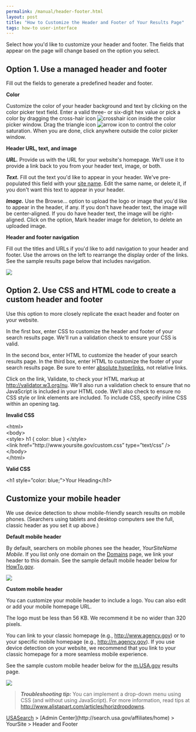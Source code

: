 ```yaml
---
permalink: /manual/header-footer.html
layout: post
title: "How to Customize the Header and Footer of Your Results Page"
tags: how-to user-interface
---
```

<p>Select how you'd like to customize your header and footer. The fields that appear on the page will change based on the option you select.</p>
<h2>Option 1. Use a managed header and footer</h2>
<p>Fill out the fields to generate a predefined header and footer.</p>
<p><strong>Color</strong></p>
<p>Customize the color of your header background and text by clicking on the color picker text field. Enter a valid three- or six-digit hex value or pick a color by dragging the cross-hair icon <img alt="crosshair icon" src="http://search.usa.gov/javascripts/jscolor/cross.gif?1332168483"/> inside the color picker window. Drag the triangle icon <img alt="arrow icon" src="http://search.usa.gov/javascripts/jscolor/arrow.gif?1332168483"/> to control the color saturation. When you are done, click anywhere outside the color picker window.</p>
<p><strong>Header URL, text, and image</strong></p>
<p><em><strong>URL.</strong> </em>Provide us with the URL for your website's homepage. We'll use it to provide a link back to you from your header text, image, or both.</p>
<p><em><strong>Text.</strong> </em>Fill out the text you'd like to appear in your header. We've pre-populated this field with your <a href="/manual/site-information.html">site name</a>. Edit the same name, or delete it, if you don't want this text to appear in your header.</p>
<p><em><strong>Image.</strong> </em>Use the Browse&#8230; option to upload the logo or image that you'd like to appear in the header, if any. If you don't have header text, the image will be center-aligned. If you do have header text, the image will be right-aligned. Click on the option, Mark header image for deletion, to delete an uploaded image.</p>
<p><strong>Header and footer navigation</strong></p>
<p>Fill out the titles and URLs if you'd like to add navigation to your header and footer. Use the arrows on the left to rearrange the display order of the links. See the sample results page below that includes navigation.</p>
<p><img src="http://f22818b4dfc10241d8a3-f1564c64756a8cfee25b6b19953b1d23.r31.cf2.rackcdn.com/tumblr_m1ar9q6nXN1qid15q.png"/></p>
<h2>Option 2. Use CSS and HTML code to create a custom header and footer</h2>
<p>Use this option to more closely replicate the exact header and footer on your website.</p>
<p>In the first box, enter CSS to customize the header and footer of your search results page. We'll run a validation check to ensure your CSS is valid.</p>
<p>In the second box, enter HTML to customize the header of your search results page. In the third box, enter HTML to customize the footer of your search results page. Be sure to enter <a href="http://webdesign.about.com/od/beginningtutorials/a/aa040502a.htm">absolute hyperlinks</a>, not relative links. </p>
<p>Click on the link, Validate, to check your HTML markup at <a href="http://validator.w3.org/nu" target="_blank"><a href="http://validator.w3.org/nu">http://validator.w3.org/nu</a></a>. We'll also run a validation check to ensure that no JavaScript is included in your HTML code. We'll also check to ensure no CSS style or link elements are included. To include CSS, specify inline CSS within an opening tag.</p>
<p><strong>Invalid CSS</strong></p>
<p>&lt;html&gt;<br/>&lt;body&gt;<br/>&lt;style&gt; h1 { color: blue } &lt;/style&gt;<br/>&lt;link href=”http://www.yoursite.gov/custom.css” type=”text/css” /&gt;<br/>&lt;/body&gt;<br/>&lt;/html&gt;</p>
<p><strong>Valid CSS</strong></p>
<p>&lt;h1 style=&#8221;color: blue;&#8221;&gt;Your Heading&lt;/h1&gt;</p>
<p><a id="mobile" name="mobile"></a></p>
<h2>Customize your mobile header</h2>
<p>We use device detection to show mobile-friendly search results on mobile phones. (Searchers using tablets and desktop computers see the full, classic header as you set it up above.)</p>
<p><strong>Default mobile header</strong></p>
<p>By default, searchers on mobile phones see the header, <em>YourSiteName Mobile</em>. If you list only one domain on the <a href="/manual/domains.html">Domains</a> page, we link your header to this domain. See the sample default mobile header below for <a href="http://www.howto.gov">HowTo.gov</a>.</p>
<p><img src="http://f22818b4dfc10241d8a3-f1564c64756a8cfee25b6b19953b1d23.r31.cf2.rackcdn.com/tumblr_meazaml0781qid15q.png"/></p>
<p><strong>Custom mobile header</strong></p>
<p>You can customize your mobile header to include a logo. You can also edit or add your mobile homepage URL.</p>
<p>The logo must be less than 56&#160;KB. We recommend it be no wider than 320 pixels.</p>
<p>You can link to your classic homepage (e.g., <a href="http://www.agency.gov">http://www.agency.gov</a>) or to your specific mobile homepage (e.g., <a href="http://m.agency.gov">http://m.agency.gov</a>). If you use device detection on your website, we recommend that you link to your classic homepage for a more seamless mobile experience. </p>
<p>See the sample custom mobile header below for the <a href="http://m.usa.gov">m.USA.gov</a> results page.</p>
<p><img src="http://f22818b4dfc10241d8a3-f1564c64756a8cfee25b6b19953b1d23.r31.cf2.rackcdn.com/tumblr_meazs7WsWk1qid15q.png"/></p>
<blockquote>
<p><em><strong>Troubleshooting tip:</strong> </em>You can implement a drop-down menu using CSS (and without using JavaScript). For more information, read tips at <a href="http://www.alistapart.com/articles/horizdropdowns/"><a href="http://www.alistapart.com/articles/horizdropdowns">http://www.alistapart.com/articles/horizdropdowns</a></a>.</p>
</blockquote>
<p><a href="http://usasearch.howto.gov">USASearch</a> &gt; [Admin Center](http://search.usa.gov/affiliates/home) &gt; YourSite &gt; Header and Footer</p>
